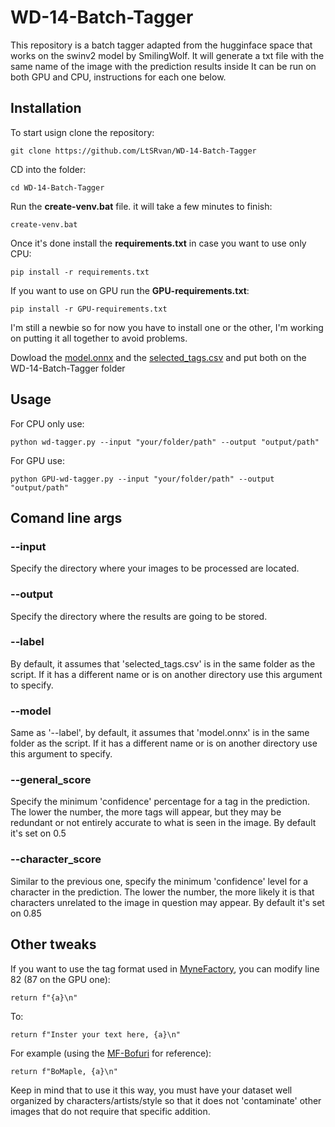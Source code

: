 # WD-14-Batch-Tagger
This repository is a batch tagger adapted from the hugginface space that works on the swinv2 model by SmilingWolf. It will generate a txt file with the same name of the image with the prediction results inside
It can be run on both GPU and CPU, instructions for each one below.

## Installation
To start usign clone the repository:

    git clone https://github.com/LtSRvan/WD-14-Batch-Tagger

CD into the folder:

    cd WD-14-Batch-Tagger
    
Run the **create-venv.bat** file. it will take a few minutes to finish:

    create-venv.bat

Once it's done install the **requirements.txt** in case you want to use only CPU:

    pip install -r requirements.txt

If you want to use on GPU run the **GPU-requirements.txt**:

    pip install -r GPU-requirements.txt
    
I'm still a newbie so for now you have to install one or the other, I'm working on putting it all together to avoid problems.

Dowload the [model.onnx](https://huggingface.co/SmilingWolf/wd-v1-4-swinv2-tagger-v2/resolve/main/model.onnx) and the [selected_tags.csv](https://huggingface.co/SmilingWolf/wd-v1-4-swinv2-tagger-v2/resolve/main/selected_tags.csv) and put both on the WD-14-Batch-Tagger folder

## Usage

For CPU only use:

    python wd-tagger.py --input "your/folder/path" --output "output/path"
    
For GPU use:

    python GPU-wd-tagger.py --input "your/folder/path" --output "output/path"
    
## Comand line args

### --input
Specify the directory where your images to be processed are located.

### --output 
Specify the directory where the results are going to be stored.

### --label
By default, it assumes that 'selected_tags.csv' is in the same folder as the script. If it has a different name or is on another directory use this argument to specify.

### --model
Same as '--label', by default, it assumes that 'model.onnx' is in the same folder as the script. If it has a different name or is on another directory use this argument to specify.

### --general_score
Specify the minimum 'confidence' percentage for a tag in the prediction. The lower the number, the more tags will appear, but they may be redundant or not entirely accurate to what is seen in the image.
By default it's set on 0.5
 
### --character_score
Similar to the previous one, specify the minimum 'confidence' level for a character in the prediction. The lower the number, the more likely it is that characters unrelated to the image in question may appear.
By default it's set on 0.85

## Other tweaks
If you want to use the tag format used in [MyneFactory](https://huggingface.co/MyneFactory), you can modify line 82 (87 on the GPU one):

    return f"{a}\n"
    
To:

    return f"Inster your text here, {a}\n"
    
For example (using the [MF-Bofuri](https://huggingface.co/MyneFactory/MF-Bofuri) for reference):

    return f"BoMaple, {a}\n"
    
Keep in mind that to use it this way, you must have your dataset well organized by characters/artists/style so that it does not 'contaminate' other images that do not require that specific addition.
    



